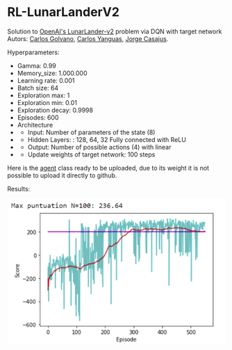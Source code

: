 # RL-LunarLanderV2
Solution to [OpenAI's LunarLander-v2](https://gym.openai.com/envs/LunarLander-v2/) problem via DQN with target network
Autors: [Carlos Golvano](https://github.com/CarlosGolvano), [Carlos Yanguas](https://github.com/c-yanguas), [Jorge Casajus](https://github.com/jogecodes).

Hyperparameters:
 - Gamma: 0.99
 - Memory_size: 1.000.000
 - Learning rate: 0.001
 - Batch size: 64
 - Exploration max: 1
 - Exploration min: 0.01
 - Exploration decay: 0.9998
 - Episodes: 600
 - Architecture
 - - Input: Number of parameters of the state (8)
 - - Hidden Layers: : 128, 64, 32 Fully connected with ReLU
 - - Output: Number of possible actions (4) with linear
 - - Update weights of target network: 100 steps

Here is the [agent](https://drive.google.com/file/d/1piiHVW8Ja3MLZzxggQmD9maLHtJjZ_d1/view?usp=sharing) class ready to be uploaded, due to its weight it is not possible to upload it directly to github.

Results:


![Results](https://github.com/c-yanguas/RL-LunarLanderV2/blob/main/Resultados.png)

